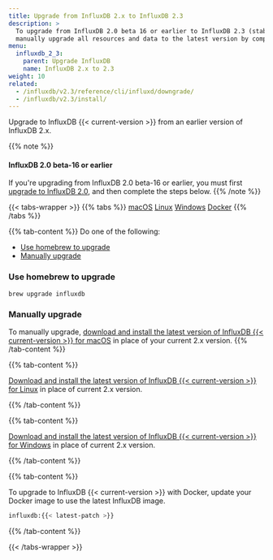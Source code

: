 ```yaml
---
title: Upgrade from InfluxDB 2.x to InfluxDB 2.3
description: >
  To upgrade from InfluxDB 2.0 beta 16 or earlier to InfluxDB 2.3 (stable),
  manually upgrade all resources and data to the latest version by completing these steps.
menu:
  influxdb_2_3:
    parent: Upgrade InfluxDB
    name: InfluxDB 2.x to 2.3
weight: 10
related:
  - /influxdb/v2.3/reference/cli/influxd/downgrade/
  - /influxdb/v2.3/install/
---
```


Upgrade to InfluxDB {{< current-version >}} from an earlier version of InfluxDB 2.x.

{{% note %}}
#### InfluxDB 2.0 beta-16 or earlier
If you're upgrading from InfluxDB 2.0 beta-16 or earlier, you must first
[upgrade to InfluxDB 2.0](/influxdb/v2.0/upgrade/v2-beta-to-v2/), 
and then complete the steps below.
{{% /note %}}

{{< tabs-wrapper >}}
{{% tabs %}}
[macOS](#)
[Linux](#)
[Windows](#)
[Docker](#)
{{% /tabs %}}

<!---------------------------- BEGIN MACOS CONTENT ---------------------------->
{{% tab-content %}}
Do one of the following:

- [Use homebrew to upgrade](#use-homebrew-to-upgrade)
- [Manually upgrade](#manually-upgrade)

### Use homebrew to upgrade
```
brew upgrade influxdb
```

### Manually upgrade
To manually upgrade, [download and install the latest version of InfluxDB {{< current-version >}} for macOS](/influxdb/v2.3/install/#manually-download-and-install)
in place of your current 2.x version.
{{% /tab-content %}}
<!----------------------------- END MACOS CONTENT ----------------------------->

<!---------------------------- BEGIN LINUX CONTENT ---------------------------->
{{% tab-content %}}

[Download and install the latest version of InfluxDB {{< current-version >}} for Linux](/influxdb/v2.3/install/?t=Linux#download-and-install-influxdb-v21)
in place of current 2.x version.

{{% /tab-content %}}
<!----------------------------- END LINUX CONTENT ----------------------------->

<!--------------------------- BEGIN WINDOWS CONTENT --------------------------->
{{% tab-content %}}

[Download and install the latest version of InfluxDB {{< current-version >}} for Windows](/influxdb/v2.3/install/?t=Windows)
in place of current 2.x version.

{{% /tab-content %}}
<!---------------------------- END WINDOWS CONTENT ---------------------------->

<!--------------------------- BEGIN DOCKER CONTENT ---------------------------->
{{% tab-content %}}

To upgrade to InfluxDB {{< current-version >}} with Docker, update your Docker
image to use the latest InfluxDB image.

```sh
influxdb:{{< latest-patch >}}
```
{{% /tab-content %}}
<!---------------------------- END DOCKER CONTENT ----------------------------->

{{< /tabs-wrapper >}}
